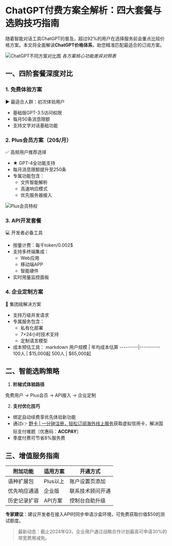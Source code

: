 # ChatGPT付费方案全解析：四大套餐与选购技巧指南

<p>随着智能对话工具ChatGPT的普及，超过92%的用户在选择服务前会重点比较价格方案。本文将全面解读<strong>ChatGPT价格体系</strong>，助您精准匹配最适合的订阅方案。</p>

![ChatGPT不同方案对比图](https://bbtdd.com/wp-content/uploads/img/4747132486397.webp)
*各方案核心功能差异对照表*

## 一、四阶套餐深度对比
### 1. 免费体验方案
▶️ 最适合人群：初次体验用户
- 基础版GPT-3.5访问权限
- 每月50条消息限额
- 支持文字对话基础功能

### 2. Plus会员方案（20$/月）
✅ 高频用户推荐选择
- ★ GPT-4全功能支持
- 每月消息限额提升至250条
- 专属功能包含：
  - 文件智能解析
  - 高速响应模式
  - 优先服务器接入

![Plus会员特权](https://bbtdd.com/wp-content/uploads/img/9723989518129.webp)

### 3. API开发套餐
💻 开发者必备工具
- 按量计费：每千token/0.002$
- 支持多终端集成：
  - Web应用
  - 移动端APP
  - 智能硬件
- 实时用量监控面板

### 4. 企业定制方案
🏢 集团级解决方案
- 支持万级并发请求
- 专属服务包含：
  - 私有化部署
  - 7×24小时技术支持
  - 定制语言模型
- 成本预估工具：
  markdown
  用户规模 | 年均成本估算
  ---------|----------
  100人   | $15,000起
  500人   | $65,000起
  

## 二、智能选购策略
1. **阶梯式体验路径**

免费用户 → Plus会员 → API接入 → 企业定制


2. **支付优化技巧**
- 绑定自动续费享优先体验新功能
- 通过👉 [野卡 | 一分钟注册，轻松订阅海外线上服务](https://bbtdd.com/yeka)获取虚拟信用卡，解决国际支付难题（优惠码：**ACCPAY**）
- 季度付费可节省8%服务费

## 三、增值服务指南
| 附加功能       | 适用方案      | 开通方式         |
|----------------|-------------|------------------|
| 语种扩展包     | Plus以上    | 账户设置页添加   |
| 优先响应通道   | 企业版       | 联系技术顾问开通 |
| 历史记录扩容   | API方案     | 控制台自助升级   |

**专家建议**：建议开发者在接入API时同步申请沙盒环境，可免费获取价值$50的测试额度。

> 最新动态：截止2024年Q3，企业用户通过战略合作计划最高可申请30%的带宽费用减免。